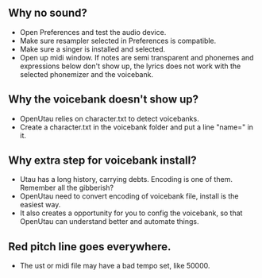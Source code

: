 ## Why no sound?
- Open Preferences and test the audio device.
- Make sure resampler selected in Preferences is compatible.
- Make sure a singer is installed and selected.
- Open up midi window. If notes are semi transparent and phonemes and expressions below don't show up, the lyrics does not work with the selected phonemizer and the voicebank.

## Why the voicebank doesn't show up?
- OpenUtau relies on character.txt to detect voicebanks.
- Create a character.txt in the voicebank folder and put a line "name=<name>" in it.

## Why extra step for voicebank install?
- Utau has a long history, carrying debts. Encoding is one of them. Remember all the gibberish?
- OpenUtau need to convert encoding of voicebank file, install is the easiest way.
- It also creates a opportunity for you to config the voicebank, so that OpenUtau can understand better and automate things.

## Red pitch line goes everywhere.
- The ust or midi file may have a bad tempo set, like 50000.
